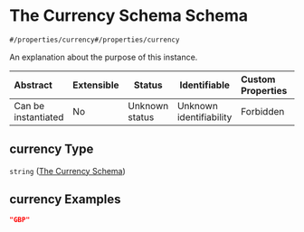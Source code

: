 # The Currency Schema Schema

```txt
#/properties/currency#/properties/currency
```

An explanation about the purpose of this instance.


| Abstract            | Extensible | Status         | Identifiable            | Custom Properties | Additional Properties | Access Restrictions | Defined In                                                                  |
| :------------------ | ---------- | -------------- | ----------------------- | :---------------- | --------------------- | ------------------- | --------------------------------------------------------------------------- |
| Can be instantiated | No         | Unknown status | Unknown identifiability | Forbidden         | Allowed               | none                | [quotes.schema.json\*](../../out/quotes.schema.json "open original schema") |

## currency Type

`string` ([The Currency Schema](quotes-properties-the-currency-schema.md))

## currency Examples

```json
"GBP"
```
